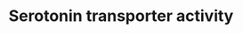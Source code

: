 ---
annotations:
- id: PW:0000854
  parent: signaling pathway
  type: Pathway Ontology
  value: serotonin signaling pathway
- id: CL:0000540
  parent: animal cell
  type: Cell Type Ontology
  value: neuron
authors:
- VandyConte
- Khanspers
- AlexanderPico
- MaintBot
- Thomas
- AllanKuchinsky
- Lindarieswijk
- Egonw
- Mkutmon
- Eweitz
description: 'Serotonin is a monoamine neurotransmitter. Biochemically derived from
  tryptophan, serotonin is primarily found in the gastrointestinal tract (GI tract),
  blood platelets, and the central nervous system (CNS) of animals, including humans.
  It is popularly thought to be a contributor to feelings of well-being and happiness.
  This pathway summarizes the role of the antidepressant-sensitive serotonin (5-HT)
  transporter SERT (encoded by the SLC6A4 gene). '
last-edited: 2023-04-23
ndex: d195bfd9-8b62-11eb-9e72-0ac135e8bacf
organisms:
- Homo sapiens
redirect_from:
- /index.php/Pathway:WP1455
- /instance/WP1455
- /instance/WP1455_r126351
revision: r126351
schema-jsonld:
- '@context': https://schema.org/
  '@id': https://wikipathways.github.io/pathways/WP1455.html
  '@type': Dataset
  creator:
    '@type': Organization
    name: WikiPathways
  description: 'Serotonin is a monoamine neurotransmitter. Biochemically derived from
    tryptophan, serotonin is primarily found in the gastrointestinal tract (GI tract),
    blood platelets, and the central nervous system (CNS) of animals, including humans.
    It is popularly thought to be a contributor to feelings of well-being and happiness.
    This pathway summarizes the role of the antidepressant-sensitive serotonin (5-HT)
    transporter SERT (encoded by the SLC6A4 gene). '
  keywords:
  - Citalopram
  - Hic-5
  - IL1B
  - IL1R1
  - ITGB3
  - L-Tryptophan
  - MAOA
  - PP2A
  - SCAMP2
  - SLC6A4
  - Serotonin
  - Syntaxin 1A
  - TPH2
  - nNOS
  license: CC0
  name: Serotonin transporter activity
seo: CreativeWork
title: Serotonin transporter activity
wpid: WP1455
---